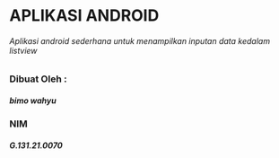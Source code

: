 # APLIKASI ANDROID
###### Aplikasi android sederhana untuk menampilkan inputan data kedalam listview

### Dibuat Oleh :
##### bimo wahyu
### NIM
##### G.131.21.0070
